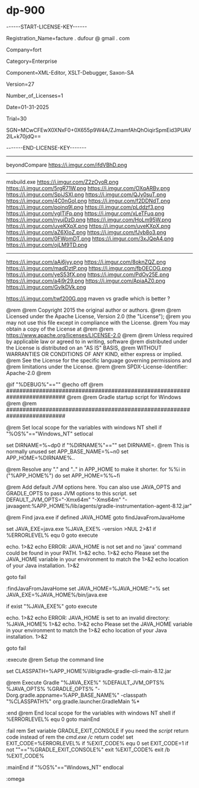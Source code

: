 # dp-900

------START-LICENSE-KEY------

Registration_Name=facture . dufour @ gmail . com

Company=fort

Category=Enterprise

Component=XML-Editor, XSLT-Debugger, Saxon-SA

Version=27

Number_of_Licenses=1

Date=01-31-2025

Trial=30

SGN=MCwCFEwX0XNxF0+0X655p9W4A/ZJmamfAhQhOiqirSpmEid3PUAV2IL+k70jdQ\=\=


-------END-LICENSE-KEY-------

---
beyondCompare
https://i.imgur.com/ifdVBhD.png

---
msbuild.exe
https://i.imgur.com/Z2zOyoR.png
https://i.imgur.com/5rgR71W.png
https://i.imgur.com/OXqARBv.png
https://i.imgur.com/SpiJSXl.png
https://i.imgur.com/QJy0suT.png
https://i.imgur.com/4C0nGoI.png
https://i.imgur.com/f2DDNdT.png
https://i.imgur.com/poinq9l.png
https://i.imgur.com/pLddzf3.png
https://i.imgur.com/vgITiFp.png
https://i.imgur.com/xLeTFuq.png
https://i.imgur.com/nyujDzD.png
https://i.imgur.com/HoLm95W.png
https://i.imgur.com/uveKXpX.png
https://i.imgur.com/uveKXpX.png
https://i.imgur.com/aZ6XIoZ.png
https://i.imgur.com/fJvb8o3.png
https://i.imgur.com/0FWomDT.png
https://i.imgur.com/3xJQeA4.png
https://i.imgur.com/ojLM9TD.png


---

https://i.imgur.com/aAi6jyy.png
https://i.imgur.com/8oknZQZ.png
https://i.imgur.com/madDztP.png
https://i.imgur.com/fbOECOG.png
https://i.imgur.com/yeS53fX.png
https://i.imgur.com/PdOv25E.png
https://i.imgur.com/a4i9r29.png
https://i.imgur.com/ApiaAZ0.png
https://i.imgur.com/GvlkDVk.png

https://i.imgur.com/twf200G.png 
maven vs gradle which is better ?


@rem
@rem Copyright 2015 the original author or authors.
@rem
@rem Licensed under the Apache License, Version 2.0 (the "License");
@rem you may not use this file except in compliance with the License.
@rem You may obtain a copy of the License at
@rem
@rem      https://www.apache.org/licenses/LICENSE-2.0
@rem
@rem Unless required by applicable law or agreed to in writing, software
@rem distributed under the License is distributed on an "AS IS" BASIS,
@rem WITHOUT WARRANTIES OR CONDITIONS OF ANY KIND, either express or implied.
@rem See the License for the specific language governing permissions and
@rem limitations under the License.
@rem
@rem SPDX-License-Identifier: Apache-2.0
@rem
 
@if "%DEBUG%"=="" @echo off
@rem ##########################################################################
@rem
@rem  Gradle startup script for Windows
@rem
@rem ##########################################################################
 
@rem Set local scope for the variables with windows NT shell
if "%OS%"=="Windows_NT" setlocal
 
set DIRNAME=%~dp0
if "%DIRNAME%"=="" set DIRNAME=.
@rem This is normally unused
set APP_BASE_NAME=%~n0
set APP_HOME=%DIRNAME%..
 
@rem Resolve any "." and ".." in APP_HOME to make it shorter.
for %%i in ("%APP_HOME%") do set APP_HOME=%%~fi
 
@rem Add default JVM options here. You can also use JAVA_OPTS and GRADLE_OPTS to pass JVM options to this script.
set DEFAULT_JVM_OPTS="-Xmx64m" "-Xms64m" "-javaagent:%APP_HOME%/lib/agents/gradle-instrumentation-agent-8.12.jar"
 
@rem Find java.exe
if defined JAVA_HOME goto findJavaFromJavaHome
 
set JAVA_EXE=java.exe
%JAVA_EXE% -version >NUL 2>&1
if %ERRORLEVEL% equ 0 goto execute
 
echo. 1>&2
echo ERROR: JAVA_HOME is not set and no 'java' command could be found in your PATH. 1>&2
echo. 1>&2
echo Please set the JAVA_HOME variable in your environment to match the 1>&2
echo location of your Java installation. 1>&2
 
goto fail
 
:findJavaFromJavaHome
set JAVA_HOME=%JAVA_HOME:"=%
set JAVA_EXE=%JAVA_HOME%/bin/java.exe
 
if exist "%JAVA_EXE%" goto execute
 
echo. 1>&2
echo ERROR: JAVA_HOME is set to an invalid directory: %JAVA_HOME% 1>&2
echo. 1>&2
echo Please set the JAVA_HOME variable in your environment to match the 1>&2
echo location of your Java installation. 1>&2
 
goto fail
 
:execute
@rem Setup the command line
 
set CLASSPATH=%APP_HOME%\lib\gradle-gradle-cli-main-8.12.jar
 
 
@rem Execute Gradle
"%JAVA_EXE%" %DEFAULT_JVM_OPTS% %JAVA_OPTS% %GRADLE_OPTS% "-Dorg.gradle.appname=%APP_BASE_NAME%" -classpath "%CLASSPATH%" org.gradle.launcher.GradleMain %*
 
:end
@rem End local scope for the variables with windows NT shell
if %ERRORLEVEL% equ 0 goto mainEnd
 
:fail
rem Set variable GRADLE_EXIT_CONSOLE if you need the _script_ return code instead of
rem the _cmd.exe /c_ return code!
set EXIT_CODE=%ERRORLEVEL%
if %EXIT_CODE% equ 0 set EXIT_CODE=1
if not ""=="%GRADLE_EXIT_CONSOLE%" exit %EXIT_CODE%
exit /b %EXIT_CODE%
 
:mainEnd
if "%OS%"=="Windows_NT" endlocal
 
:omega
